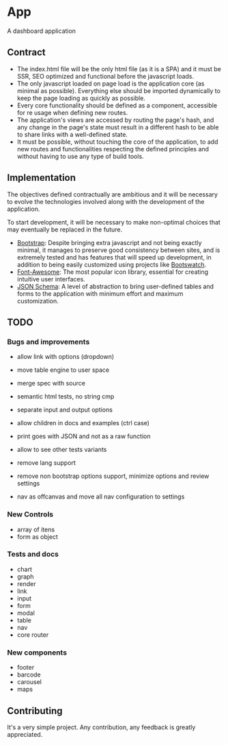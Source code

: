 # App
A dashboard application 

## Contract
 - The index.html file will be the only html file (as it is a SPA) and it must
be SSR, SEO optimized and functional before the javascript loads.
 - The only javascript loaded on page load is the application core (as minimal
as possible). Everything else should be imported dynamically to keep the page
loading as quickly as possible.
 - Every core functionality should be defined as a component, accessible for
re usage when defining new routes.
 - The application's views are accessed by routing the page's hash, and any
change in the page's state must result in a different hash to be able to share
links with a well-defined state.
 - It must be possible, without touching the core of the application, to add
new routes and functionalities respecting the defined principles and without
having to use any type of build tools.

## Implementation
The objectives defined contractually are ambitious and it will be necessary to
evolve the technologies involved along with the development of the application.

To start development, it will be necessary to make non-optimal choices that may
eventually be replaced in the future.

 - [Bootstrap](https://github.com/twbs/bootstrap): Despite bringing extra
javascript and not being exactly minimal, it manages to preserve good
consistency between sites, and is extremely tested and has features that will
speed up development, in addition to being easily customized using projects
like [Bootswatch](https://github.com/thomaspark/bootswatch).
 - [Font-Awesome](https://github.com/FortAwesome/Font-Awesome): The most
popular icon library, essential for creating intuitive user interfaces.
 - [JSON Schema](https://github.com/json-schema-org/json-schema-spec): A level
of abstraction to bring user-defined tables and forms to the application with
minimum effort and maximum customization.

## TODO

### Bugs and improvements
 - allow link with options (dropdown)
 - move table engine to user space

 - merge spec with source
 - semantic html tests, no string cmp
 - separate input and output options
 - allow children in docs and examples (ctrl case)
 - print goes with JSON and not as a raw function
 - allow to see other tests variants
 - remove lang support
 - remove non bootstrap options support, minimize options and review settings
 - nav as offcanvas and move all nav configuration to settings

### New Controls
 - array of itens
 - form as object

### Tests and docs
 - chart
 - graph
 - render
 - link
 - input
 - form
 - modal
 - table
 - nav
 - core router

### New components
 - footer
 - barcode
 - carousel
 - maps

## Contributing
It's a very simple project.
Any contribution, any feedback is greatly appreciated.
